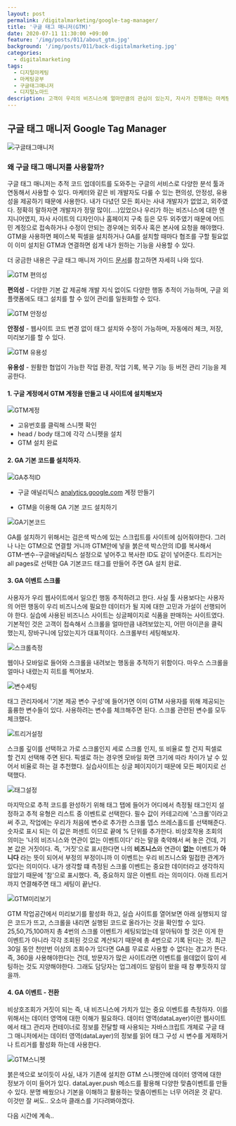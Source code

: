 ```yaml
---
layout: post
permalink: /digitalmarketing/google-tag-manager/
title: '구글 태그 매니저(GTM)'
date: 2020-07-11 11:30:00 +09:00
feature: '/img/posts/011/about_gtm.jpg'
background: '/img/posts/011/back-digitalmarketing.jpg'
categories:
  - digitalmarketing
tags:
  - 디지털마케팅
  - 마케팅공부
  - 구글태그매니저
  - 디지털노마드
description: 고객이 우리의 비즈니스에 얼마만큼의 관심이 있는지, 자사가 진행하는 마케팅 활동이 과연 효과를 내고 있는지 측정이 가능한 매력적인 디지털의 세계. 최근 GTM 강의를 들었다. 전에 배웠고, 실습도 했었으니 단순히 리마인드를 하겠다고 간 거였는데, 참 새로웠다. 까먹지 않겠다는 의지로 GTM 활용법에 대해서 꼼꼼히 기록해두자.
---
```


## 구글 태그 매니저 Google Tag Manager

![구글태그매니저](/img/posts/011/gtm-main.jpg)

### 왜 구글 태그 매니저를 사용할까?

구글 태그 매니저는 추적 코드 업데이트를 도와주는 구글의 서비스로 다양한 분석 툴과 연동해서 사용할 수 있다. 마케터와 같은 비 개발자도 다룰 수 있는 편의성, 안정성, 유용성을 제공하기 때문에 사용한다. 내가 다녔던 모든 회사는 사내 개발자가 없었고, 외주였다. 정확히 말하자면 개발자가 정말 많이(....)있었으나 우리가 하는 비즈니스에 대한 엔지니어였지, 자사 사이트의 디자인이나 홈페이지 구축 등은 모두 외주였기 때문에 어드민 계정으로 접속하거나 수정이 안되는 경우에는 외주사 혹은 본사에 요청을 해야했다. GTM을 사용하면 페이스북 픽셀을 설치하거나 GA를 설치할 때마다 협조를 구할 필요없이 이미 설치된 GTM과 연결하면 쉽게 내가 원하는 기능을 사용할 수 있다. 

더 궁금한 내용은 구글 태그 매니저 가이드 [문서](https://support.google.com/tagmanager/answer/6102821?hl=ko&ref_topic=3441530)를 참고하면 자세히 나와 있다. 

![GTM 편의성](/img/posts/011/1.jpg)

**편의성** - 다양한 기본 값 제공해 개발 지식 없이도 다양한 행동 추적이 가능하며, 구글 외 플랫폼에도 태그 설치를 할 수 있어 관리를 일원화할 수 있다. 

![GTM 안정성](/img/posts/011/2.jpg)

**안정성** - 웹사이트 코드 변경 없이 태그 설치와 수정이 가능하며, 자동에러 체크, 저장, 미리보기를 할 수 있다. 

![GTM 유용성](/img/posts/011/3.jpg)

**유용성** - 원활한 협업이 가능한 작업 환경, 작업 기록, 복구 기능 등 버전 관리 기능을 제공한다. 



#### 1. 구글 계정에서 GTM 계정을 만들고 내 사이트에 설치해보자

![GTM계정](/img/posts/011/gtm.jpg)

* 고유번호를 클릭해 스니펫 확인
* head / body 태그에 각각 스니펫을 설치
* GTM 설치 완료

#### 2. GA 기본 코드를 설치하자. 

![GA추적ID](/img/posts/011/gaid.jpg)

* 구글 애널리틱스 [analytics.google.com](http://analytics.google.com) 계정 만들기

* GTM을 이용해 GA 기본 코드 설치하기

![GA기본코드](/img/posts/011/ga-code.jpg)

GA를 설치하기 위해서는 검은색 박스에 있는 스크립트를 사이트에 심어줘야한다. 그러나 나는 GTM으로 연결할 거니까 GTM안에 넣을 붉은색 박스안의 ID를 복사해서 GTM-변수-구글애널리틱스 설정으로 넣어주고 복사한 ID도 같이 넣어준다. 트리거는  all pages로 선택한 GA 기본코드 태그를 만들어 주면 GA 설치 완료.

#### 3. GA 이벤트 스크롤

사용자가 우리 웹사이트에서 일으킨 행동 추적하려고 한다. 사실 툴 사용보다는 사용자의 어떤 행동이 우리 비즈니스에 필요한 데이터가 될 지에 대한 고민과 가설이 선행되어야 한다. 실습에 사용된 비즈니스 사이트는 싱글페이지로 식품을 판매하는 사이트였다. 기본적인 것은 고객이 접속해서 스크롤을 얼마만큼 내려보았는지, 어떤 아이콘을 클릭 했는지, 장바구니에 담았는지가 대표적이다. 스크롤부터 세팅해보자.

![스크롤측정](/img/posts/011/scroll_01.jpg)

웹이나 모바일로 들어와 스크롤을 내려보는 행동을 추적하기 위함이다. 마우스 스크롤을 얼마나 내렸는지 히트를 찍어보자. 

![변수세팅](/img/posts/011/scroll_02.jpg)

태그 관리자에서 '기본 제공 변수 구성'에 들어가면 이미 GTM 사용자를 위해 제공되는 훌륭한 변수들이 있다. 사용하려는 변수를 체크해주면 된다. 스크롤 관련된 변수를 모두 체크했다.

![트리거설정](/img/posts/011/scroll_03.jpg)

스크롤 깊이를 선택하고 가로 스크롤인지 세로 스크롤 인지, 또 비율로 할 건지 픽셀로 할 건지 선택해 주면 된다. 픽셀로 하는 경우엔 모바일 화면 크기에 따라 차이가 날 수 있어서 비율로 하는 걸 추천했다. 실습사이트는 싱글 페이지이기 때문에 모든 페이지로 선택했다. 

![태그설정](/img/posts/011/scroll_04.jpg)

마지막으로 추적 코드를 완성하기 위해 태그 탭에 들어가 어디에서 측정될 태그인지 설정하고 추적 유형은 리스트 중 이벤트로 선택한다. 필수 값이 카테고리에 '스크롤'이라고 써 주고, 작업에는 우리가 처음에 변수로 추가한 스크롤 뎁스 쓰레스홀드를 선택해준다. 숫자로 표시 되는 이 값은 퍼센트 이므로 끝에 % 단위를 추가한다. 비상호작용 조회의 의미는 '나의 비즈니스와 연관이 없는 이벤트이다' 라는 말을 축약해서 써 놓은 건데, 기본 값은 거짓이다. 즉, '거짓'으로 표시한다면 나의 **비즈니스**와 연관이 **없는** 이벤트가 **아니다** 라는 뜻이 되어서 부정의 부정이니까 이 이벤트는 우리 비즈니스와 밀접한 관계가 있다는 의미이다. 내가 생각할 떄 측정된 스크롤 이벤트는 중요한 데이터라고 생각하지 않았기 때문에 '참'으로 표시했다. 즉, 중요하지 않은 이벤트 라는 의미이다. 아래 트리거까지 연결해주면 태그 세팅이 끝난다. 

![GTM미리보기](/img/posts/011/scroll_05.jpg)

 GTM 작업공간에서 미리보기를 활성화 하고, 실습 사이트를 열어보면 아래 실행되지 않은 코드가 뜨고, 스크롤을 내리면 실행된 코드로 올라가는 것을 확인할 수 있다. 25,50,75,100까지 총 4번의 스크롤 이벤트가 세팅되었는데 알아둬야 할 것은 이게 한 이벤트가 아니라 각각 조회된 것으로 계산되기 때문에 총 4번으로 기록 된다는 것.  최근 30일 동안 천만번 이상의 조회수가 있다면 GA를 무료로 사용할 수 없다는 경고가 뜬다. 즉, 360을 사용해야한다는 건데, 방문자가 많은 사이트라면 이벤트를 쓸데없이 많이 세팅하는 것도 지양해야한다. 그래도 담당자는 업그레이드 알림이 왔을 때 참 뿌듯하지 않을까. 

#### 4. GA 이벤트 - 전환

비상호조회가 거짓이 되는 즉, 내 비즈니스에 가치가 있는 중요 이벤트를 측정하자. 이를 위해서는 데이터 영역에 대한 이해가 필요하다. 데이터 영역(dataLayer)이란 웹사이트에서 태그 관리자 컨테이너로 정보를 전달할 때 사용되는 자바스크립트 개체로 구글 태그 매니저에서는 데이터 영역(dataLayer)의 정보를 읽어 태그 구성 시 변수를 게재하거나 트리거를 활성화 하는데 사용한다. 

![GTM스니펫](/img/posts/011/datalayer.jpg)

붉은색으로 보이듯이 사실, 내가 기존에 설치한 GTM 스니펫안에 데이터 영역에 대한 정보가 이미 들어가 있다. dataLayer.push 메소드를 활용해 다양한 맞춤이벤트를 만들 수 있다. 분명 배웠으나 기본을 이해하고 활용하는 맞춤이벤트는 너무 어려운 것 같다. 이것만 잘 써도.. 오소마 클래스를 기다려봐야겠다. 

다음 시간에 계속..